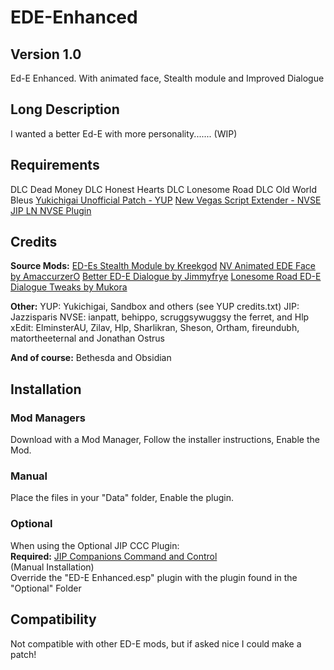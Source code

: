 # EDE-Enhanced
## Version 1.0
 Ed-E Enhanced. With animated face, Stealth module and Improved Dialogue

 ## Long Description
 I wanted a better Ed-E with more personality....... (WIP)

## Requirements
DLC Dead Money
DLC Honest Hearts
DLC Lonesome Road
DLC Old World Bleus
[Yukichigai Unofficial Patch - YUP](https://www.nexusmods.com/newvegas/mods/51664)
[New Vegas Script Extender - NVSE](http://nvse.silverlock.org/)
[JIP LN NVSE Plugin](https://www.nexusmods.com/newvegas/mods/58277)

## Credits
**Source Mods:**
[ED-Es Stealth Module by Kreekgod](https://www.nexusmods.com/newvegas/mods/51719)
[NV Animated EDE Face by AmaccurzerO](https://www.nexusmods.com/newvegas/mods/66625)
[Better ED-E Dialogue by Jimmyfrye](https://www.nexusmods.com/newvegas/mods/64630)
[Lonesome Road ED-E Dialogue Tweaks by Mukora](https://www.nexusmods.com/newvegas/mods/59420)

**Other:**
YUP: Yukichigai, Sandbox and others (see YUP credits.txt)
JIP: Jazzisparis
NVSE: ianpatt, behippo, scruggsywuggsy the ferret, and Hlp
xEdit: ElminsterAU, Zilav, Hlp, Sharlikran, Sheson, Ortham, fireundubh, matortheeternal and Jonathan Ostrus

**And of course:**
Bethesda and Obsidian

## Installation
### Mod Managers
Download with a Mod Manager,
Follow the installer instructions,
Enable the Mod.
### Manual
Place the files in your "Data" folder,
Enable the plugin.

### Optional
When using the Optional JIP CCC Plugin:  
**Required:** [JIP Companions Command and Control](https://www.nexusmods.com/newvegas/mods/50468)  
(Manual Installation)  
Override the "ED-E Enhanced.esp" plugin with the plugin found in the "Optional" Folder  

## Compatibility
Not compatible with other ED-E mods, but if asked nice I could make a patch!
